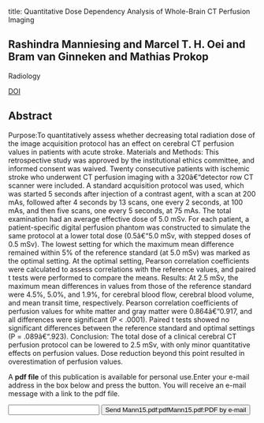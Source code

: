 title: Quantitative Dose Dependency Analysis of Whole-Brain CT Perfusion Imaging

## Rashindra Manniesing and Marcel T. H. Oei and Bram van Ginneken and Mathias Prokop
Radiology

<a href="https://doi.org/10.1148/radiol.2015142230">DOI</a>

## Abstract
Purpose:To quantitatively assess whether decreasing total radiation dose of the image acquisition protocol has an effect on cerebral CT perfusion values in patients with acute stroke. Materials and Methods: This retrospective study was approved by the institutional ethics committee, and informed consent was waived. Twenty consecutive patients with ischemic stroke who underwent CT perfusion imaging with a 320â€“detector row CT scanner were included. A standard acquisition protocol was used, which was started 5 seconds after injection of a contrast agent, with a scan at 200 mAs, followed after 4 seconds by 13 scans, one every 2 seconds, at 100 mAs, and then five scans, one every 5 seconds, at 75 mAs. The total examination had an average effective dose of 5.0 mSv. For each patient, a patient-specific digital perfusion phantom was constructed to simulate the same protocol at a lower total dose (0.5â€“5.0 mSv, with stepped doses of 0.5 mSv). The lowest setting for which the maximum mean difference remained within 5% of the reference standard (at 5.0 mSv) was marked as the optimal setting. At the optimal setting, Pearson correlation coefficients were calculated to assess correlations with the reference values, and paired t tests were performed to compare the means. Results: At 2.5 mSv, the maximum mean differences in values from those of the reference standard were 4.5%, 5.0%, and 1.9%, for cerebral blood flow, cerebral blood volume, and mean transit time, respectively. Pearson correlation coefficients of perfusion values for white matter and gray matter were 0.864â€“0.917, and all differences were significant (P < .0001). Paired t tests showed no significant differences between the reference standard and optimal settings (P = .089â€“.923). Conclusion: The total dose of a clinical cerebral CT perfusion protocol can be lowered to 2.5 mSv, with only minor quantitative effects on perfusion values. Dose reduction beyond this point resulted in overestimation of perfusion values.

A <b>pdf file</b> of this publication is available for personal use.Enter your e-mail address in the box below and press the button. You will receive an e-mail message with a link to the pdf file.
<form action="sender.php">  <input type="text" name="email">  <input type="submit" value="Send Mann15.pdf:pdfMann15.pdf:PDF by e-mail"></form>
